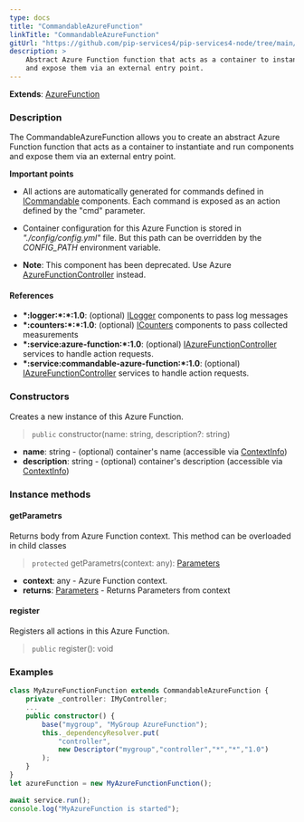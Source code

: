 ```yaml
---
type: docs
title: "CommandableAzureFunction"
linkTitle: "CommandableAzureFunction"
gitUrl: "https://github.com/pip-services4/pip-services4-node/tree/main/pip-services4-azure-node"
description: >
    Abstract Azure Function function that acts as a container to instantiate and run components
    and expose them via an external entry point.
---
```


**Extends**: [AzureFunction](azure_function)

### Description
The CommandableAzureFunction allows you to create an abstract Azure Function function that acts as a container to instantiate and run components and expose them via an external entry point.

**Important points**

- All actions are automatically generated for commands defined in [ICommandable](../../../rpc/commands/icommandable) components. Each command is exposed as an action defined by the "cmd" parameter.
  
- Container configuration for this Azure Function is stored in *"./config/config.yml"* file. But this path can be overridden by the *CONFIG_PATH* environment variable.
 
- **Note**: This component has been deprecated. Use Azure [AzureFunctionController](../../services/azure_function_controller) instead.


#### References

- **\*:logger:\*:\*:1.0**: (optional) [ILogger](../../../observability/log/ilogger) components to pass log messages
- **\*:counters:\*:\*:1.0**: (optional) [ICounters](../../../observability/count/icounters) components to pass collected measurements
- **\*:service:azure-function:\*:1.0**: (optional) [IAzureFunctionController](../../controllers/iazure_function_controller) services to handle action requests.
- **\*:service:commandable-azure-function:\*:1.0**: (optional) [IAzureFunctionController](../../controllers/iazure_function_controller) services to handle action requests.

### Constructors
Creates a new instance of this Azure Function.

> `public` constructor(name: string, description?: string)

- **name**: string - (optional) container's name (accessible via [ContextInfo](../../../components/info/context_info))
- **description**: string - (optional) container's description (accessible via [ContextInfo](../../../components/info/context_info))


### Instance methods

#### getParametrs
Returns body from Azure Function context.
This method can be overloaded in child classes

> `protected` getParametrs(context: any): [Parameters](../../../components/exec/parameters)

- **context**: any - Azure Function context.
- **returns**: [Parameters](../../../components/exec/parameters) - Returns Parameters from context

#### register
Registers all actions in this Azure Function.

> `public` register(): void


### Examples

```typescript
class MyAzureFunctionFunction extends CommandableAzureFunction {
    private _controller: IMyController;
    ...
    public constructor() {
        base("mygroup", "MyGroup AzureFunction");
        this._dependencyResolver.put(
            "controller",
            new Descriptor("mygroup","controller","*","*","1.0")
        );
    }
}
let azureFunction = new MyAzureFunctionFunction();
   
await service.run();
console.log("MyAzureFunction is started");
```
